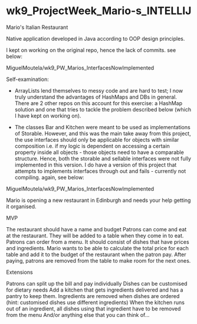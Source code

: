 # wk9_ProjectWeek_Mario-s_INTELLIJ
Mario's Italian Restaurant

Native application developed in Java according to OOP design principles.

I kept on working on the original repo, hence the lack of commits. see below:

MiguelMoutela/wk9_PW_Marios_InterfacesNowImplemented

Self-examination:

- ArrayLists lend themselves to messy code and are hard to test; I now truly understand the advantages of HashMaps and DBs in general. There are 2 other repos on this account for this exercise: a HashMap solution and one that tries to tackle the problem described below (which I have kept on working on).

- The classes Bar and Kitchen were meant to be used as implementations of Storable. However, and this was the main take away from this project, the use interfaces should only be applicable for objects with similar composition i.e. if my logic is dependent on accessing a certain property inside all objects - those objects need to have a comparable structure. Hence, both the storable and sellable interfaces were not fully implemented in this version. I do have a version of this project that attempts to implements interfaces through out and fails - currently not compiling. again, see below:

MiguelMoutela/wk9_PW_Marios_InterfacesNowImplemented

Mario is opening a new restaurant in Edinburgh and needs your help getting it organised.

MVP

The restaurant should have a name and budget
Patrons can come and eat at the restaurant. They will be added to a table when they come in to eat.
Patrons can order from a menu. It should consist of dishes that have prices and ingredients.
Mario wants to be able to calculate the total price for each table and add it to the budget of the restaurant when the patron pay.
After paying, patrons are removed from the table to make room for the next ones.

Extensions

Patrons can split up the bill and pay individually
Dishes can be customised for dietary needs
Add a kitchen that gets ingredients delivered and has a pantry to keep them.
Ingredients are removed when dishes are ordered (hint: customised dishes use different ingredients)
When the kitchen runs out of an ingredient, all dishes using that ingredient have to be removed from the menu
And/or anything else that you can think of...
